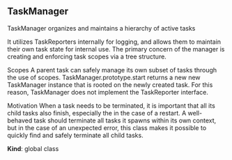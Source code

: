 <a name="TaskManager"></a>

## TaskManager
TaskManager organizes and maintains a hierarchy of active tasks

It utilizes TaskReporters internally for logging, and allows them to
maintain their own task state for internal use. The primary concern of
the manager is creating and enforcing task scopes via a tree structure.

Scopes
A parent task can safely manage its own subset of tasks through the use of
scopes. TaskManager.prototype.start returns a new new TaskManager instance
that is rooted on the newly created task. For this reason, TaskManager does not
implement the TaskReporter interface.

Motivation
When a task needs to be terminated, it is important that all its child tasks
also finish, especially the in the case of a restart. A well-behaved task should
terminate all tasks it spawns within its own context, but in the case of an
unexpected error, this class makes it possible to quickly find and safely terminate
all child tasks.

**Kind**: global class  
